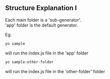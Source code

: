 
## Structure Explanation I

Each main folder is a 'sub-generator'.  
'app' folder is the default generator.  

Eg.
```bash
yo sample
```
will run the index.js file in the 'app' folder

```bash
yo sample:other-folder
```
will run the index.js file in the 'other-folder' folder
